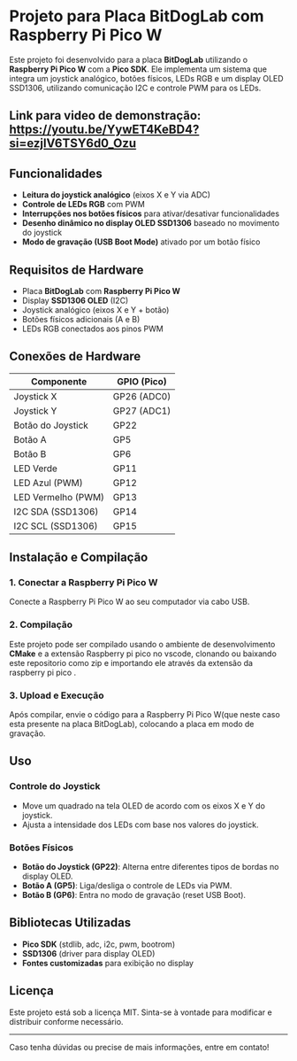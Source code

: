 # Projeto para Placa BitDogLab com Raspberry Pi Pico W

Este projeto foi desenvolvido para a placa **BitDogLab** utilizando o **Raspberry Pi Pico W** com a **Pico SDK**. Ele implementa um sistema que integra um joystick analógico, botões físicos, LEDs RGB e um display OLED SSD1306, utilizando comunicação I2C e controle PWM para os LEDs.

## Link para video de demonstração: https://youtu.be/YywET4KeBD4?si=ezjlV6TSY6d0_Ozu

## Funcionalidades

- **Leitura do joystick analógico** (eixos X e Y via ADC)
- **Controle de LEDs RGB** com PWM
- **Interrupções nos botões físicos** para ativar/desativar funcionalidades
- **Desenho dinâmico no display OLED SSD1306** baseado no movimento do joystick
- **Modo de gravação (USB Boot Mode)** ativado por um botão físico

## Requisitos de Hardware

- Placa **BitDogLab** com **Raspberry Pi Pico W**
- Display **SSD1306 OLED** (I2C)
- Joystick analógico (eixos X e Y + botão)
- Botões físicos adicionais (A e B)
- LEDs RGB conectados aos pinos PWM

## Conexões de Hardware

| Componente   | GPIO (Pico) |
|-------------|------------|
| Joystick X  | GP26 (ADC0) |
| Joystick Y  | GP27 (ADC1) |
| Botão do Joystick | GP22 |
| Botão A | GP5 |
| Botão B | GP6 |
| LED Verde | GP11 |
| LED Azul (PWM) | GP12 |
| LED Vermelho (PWM) | GP13 |
| I2C SDA (SSD1306) | GP14 |
| I2C SCL (SSD1306) | GP15 |

## Instalação e Compilação

### 1. Conectar a Raspberry Pi Pico W
Conecte a Raspberry Pi Pico W ao seu computador via cabo USB.

### 2. Compilação
Este projeto pode ser compilado usando o ambiente de desenvolvimento **CMake** e a extensão Raspberry pi pico no vscode, clonando ou baixando este repositorio como zip e importando ele através da extensão da raspberry pi pico . 

### 3. Upload e Execução
Após compilar, envie o código para a Raspberry Pi Pico W(que neste caso esta presente na placa BitDogLab), colocando a placa em modo de gravação.

## Uso

### Controle do Joystick
- Move um quadrado na tela OLED de acordo com os eixos X e Y do joystick.
- Ajusta a intensidade dos LEDs com base nos valores do joystick.

### Botões Físicos
- **Botão do Joystick (GP22)**: Alterna entre diferentes tipos de bordas no display OLED.
- **Botão A (GP5)**: Liga/desliga o controle de LEDs via PWM.
- **Botão B (GP6)**: Entra no modo de gravação (reset USB Boot).

## Bibliotecas Utilizadas

- **Pico SDK** (stdlib, adc, i2c, pwm, bootrom)
- **SSD1306** (driver para display OLED)
- **Fontes customizadas** para exibição no display

## Licença

Este projeto está sob a licença MIT. Sinta-se à vontade para modificar e distribuir conforme necessário.

---

Caso tenha dúvidas ou precise de mais informações, entre em contato!

